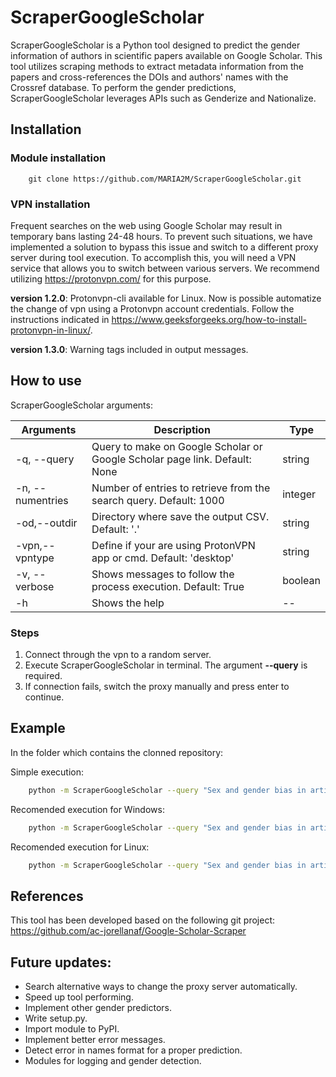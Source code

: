 # ScraperGoogleScholar

ScraperGoogleScholar is a Python tool designed to predict the gender information of authors in scientific papers available on Google Scholar. This tool utilizes scraping methods to extract metadata information from the papers and cross-references the DOIs and authors' names with the Crossref database. To perform the gender predictions, ScraperGoogleScholar leverages APIs such as Genderize and Nationalize.

## Installation

### Module installation

```
    git clone https://github.com/MARIA2M/ScraperGoogleScholar.git
```

### VPN installation

Frequent searches on the web using Google Scholar may result in temporary bans lasting 24-48 hours. To prevent such situations, we have implemented a solution to bypass this issue and switch to a different proxy server during tool execution. To accomplish this, you will need a VPN service that allows you to switch between various servers. We recommend utilizing https://protonvpn.com/ for this purpose.

**version 1.2.0**: Protonvpn-cli available for Linux. Now is possible automatize the change of vpn using a Protonvpn account credentials. Follow the instructions indicated in https://www.geeksforgeeks.org/how-to-install-protonvpn-in-linux/.

**version 1.3.0**: Warning tags included in output messages.

## How to use

ScraperGoogleScholar arguments:

| Arguments           | Description                                                                | Type    |
| ------------------- | -------------------------------------------------------------------------- | ------- |
| \-q, \-\-query      | Query to make on Google Scholar or Google Scholar page link. Default: None | string  |
| \-n, \-\-numentries | Number of entries to retrieve from the search query. Default: 1000         | integer |
| \-od,\-\-outdir     | Directory where save the output CSV. Default: '.'                          | string  |
| \-vpn,\-\-vpntype   | Define if your are using ProtonVPN app or cmd. Default: 'desktop'          | string  |
| \-v, \-\-verbose    | Shows messages to follow the process execution. Default: True              | boolean |
| \-h                 | Shows the help                                                             | --      |

### Steps

1. Connect through the vpn to a random server.
2. Execute ScraperGoogleScholar in terminal. The argument **--query** is required.
3. If connection fails, switch the proxy manually and press enter to continue.

## Example

In the folder which contains the clonned repository:

Simple execution:

```bash
    python -m ScraperGoogleScholar --query "Sex and gender bias in artificial intelligence"
```

Recomended execution for Windows:

```bash
    python -m ScraperGoogleScholar --query "Sex and gender bias in artificial intelligence" --numentries 5 --outdir output
```

Recomended execution for Linux:

```bash
    python -m ScraperGoogleScholar --query "Sex and gender bias in artificial intelligence" --numentries 5 --outdir output --vpntype "cmd"
```

## References

This tool has been developed based on the following git project: https://github.com/ac-jorellanaf/Google-Scholar-Scraper

## Future updates:

- Search alternative ways to change the proxy server automatically.
- Speed up tool performing.
- Implement other gender predictors.
- Write setup.py.
- Import module to PyPI.
- Implement better error messages.
- Detect error in names format for a proper prediction.
- Modules for logging and gender detection.
